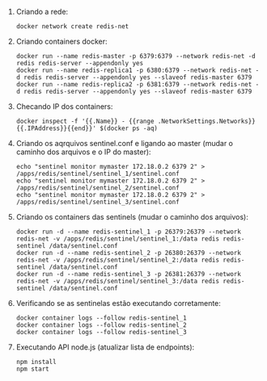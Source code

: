 1. Criando a rede:
	```
	docker network create redis-net
	```

2. Criando containers docker: 
	
	```
	docker run --name redis-master -p 6379:6379 --network redis-net -d redis redis-server --appendonly yes
	docker run --name redis-replica1 -p 6380:6379 --network redis-net -d redis redis-server --appendonly yes --slaveof redis-master 6379
	docker run --name redis-replica2 -p 6381:6379 --network redis-net -d redis redis-server --appendonly yes --slaveof redis-master 6379
	```

3. Checando IP dos containers:
	```
	docker inspect -f '{{.Name}} - {{range .NetworkSettings.Networks}}{{.IPAddress}}{{end}}' $(docker ps -aq)
	```

4. Criando os aqrquivos sentinel.conf e ligando ao master (mudar o caminho dos arquivos e o IP do master):
	```
	echo "sentinel monitor mymaster 172.18.0.2 6379 2" > /apps/redis/sentinel/sentinel_1/sentinel.conf
	echo "sentinel monitor mymaster 172.18.0.2 6379 2" > /apps/redis/sentinel/sentinel_2/sentinel.conf
	echo "sentinel monitor mymaster 172.18.0.2 6379 2" > /apps/redis/sentinel/sentinel_3/sentinel.conf
	```

5. Criando os containers das sentinels (mudar o caminho dos arquivos):
	```
	docker run -d --name redis-sentinel_1 -p 26379:26379 --network redis-net -v /apps/redis/sentinel/sentinel_1:/data redis redis-sentinel /data/sentinel.conf
	docker run -d --name redis-sentinel_2 -p 26380:26379 --network redis-net -v /apps/redis/sentinel/sentinel_2:/data redis redis-sentinel /data/sentinel.conf
	docker run -d --name redis-sentinel_3 -p 26381:26379 --network redis-net -v /apps/redis/sentinel/sentinel_3:/data redis redis-sentinel /data/sentinel.conf
	```

6. Verificando se as sentinelas estão executando corretamente:	
	```
	docker container logs --follow redis-sentinel_1
	docker container logs --follow redis-sentinel_2
	docker container logs --follow redis-sentinel_3
	```

6. Executando API node.js (atualizar lista de endpoints):
	```
	npm install
    npm start
	```
